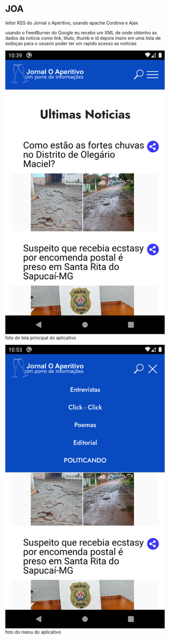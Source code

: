 # JOA
leitor RSS do Jornal o Aperitivo, usando apache Cordova e Ajax 

usando o FeedBurner do Google eu recebo um XML de onde obtenho as dados da noticia como link, titulo, thumb e id 
depois insiro em uma lista de exibiçao para o usuario poder ter um rapido acesso as noticias


![Screenshot](screenshot.png)
foto do tela principal do aplicativo


![Screenshot](screenshot_menu.png)
foto do menu do aplicativo

